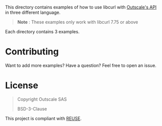 
This directory contains examples of how to use libcurl with [Outscale's API](https://docs.outscale.com/api) in three different language.

> **Note** : These examples only work with libcurl 7.75 or above

Each directory contains 3 examples.


# Contributing 
Want to add more examples? Have a question? Feel free to open an issue.

# License

> Copyright Outscale SAS
>
> BSD-3-Clause

This project is compliant with [REUSE](https://reuse.software/).